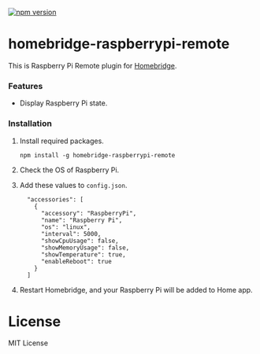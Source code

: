 [![npm version](https://badge.fury.io/js/homebridge-raspberrypi-remote.svg)](https://badge.fury.io/js/homebridge-raspberrypi-remote)

# homebridge-raspberrypi-remote
This is Raspberry Pi Remote plugin for [Homebridge](https://github.com/nfarina/homebridge). 



### Features
* Display Raspberry Pi state.



### Installation
1. Install required packages.

   ```
   npm install -g homebridge-raspberrypi-remote
   ```

2. Check the OS of Raspberry Pi.

3. Add these values to `config.json`.

    ```
      "accessories": [
        {
          "accessory": "RaspberryPi",
          "name": "Raspberry Pi",
          "os": "linux",
          "interval": 5000,
          "showCpuUsage": false,
          "showMemoryUsage": false,
          "showTemperature": true,
          "enableReboot": true
        }
      ]
    ```

4. Restart Homebridge, and your Raspberry Pi will be added to Home app.



# License
MIT License
